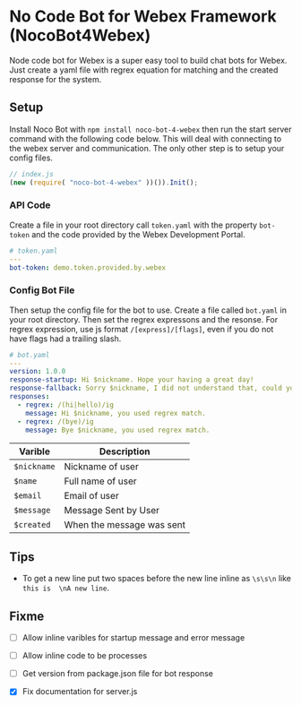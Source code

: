 # No Code Bot for Webex Framework (NocoBot4Webex)
Node code bot for Webex is a super easy tool to build chat bots for Webex. Just create a yaml file with regrex equation for matching and the created response for the system.


## Setup
Install Noco Bot with `npm install noco-bot-4-webex` then run the start server command with the following code below. This will deal with connecting to the webex server and communication. The only other step is to setup your config files.
```js
// index.js
(new (require( "noco-bot-4-webex" ))()).Init();
```

### API Code
Create a file in your root directory call `token.yaml` with the property `bot-token` and the code provided by the Webex Development Portal.

```yaml
# token.yaml
---
bot-token: demo.token.provided.by.webex
```

### Config Bot File
Then setup the config file for the bot to use. Create a file called `bot.yaml` in your root directory. Then set the regrex expressons and the resonse. For regrex expression, use js format `/[express]/[flags]`, even if you do not have flags had a trailing slash.

```yaml
# bot.yaml
---
version: 1.0.0
response-startup: Hi $nickname. Hope your having a great day!
response-fallback: Sorry $nickname, I did not understand that, could you say it again.
responses:
  - regrex: /(hi|hello)/ig
    message: Hi $nickname, you used regrex match.
  - regrex: /(bye)/ig
    message: Bye $nickname, you used regrex match.
```

| Varible | Description |
|---|---|
| `$nickname` | Nickname of user |
| `$name` | Full name of user |
| `$email` | Email of user |
| `$message` | Message Sent by User |
| `$created` | When the message was sent |

## Tips
- To get a new line put two spaces before the new line inline as `\s\s\n` like `this is  \nA new line`.

## Fixme
- [ ] Allow inline varibles for startup message and error message
- [ ] Allow inline code to be processes
- [ ] Get version from package.json file for bot response 
- [x] Fix documentation for server.js

